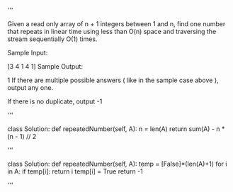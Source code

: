 '''

Given a read only array of n + 1 integers between 1 and n, find one number that repeats in linear time using less than O(n) space and traversing the stream sequentially O(1) times.

Sample Input:

\[3 4 1 4 1\]
Sample Output:

1
If there are multiple possible answers ( like in the sample case above ), output any one.

If there is no duplicate, output -1

'''

class Solution:
def repeatedNumber(self, A):
n = len(A)
return sum(A) - n * (n - 1) // 2

'''

class Solution:
def repeatedNumber(self, A):
temp = \[False\]\*(len(A)+1)
for i in A:
if temp\[i\]:
return i
temp\[i\] = True
return -1

'''
